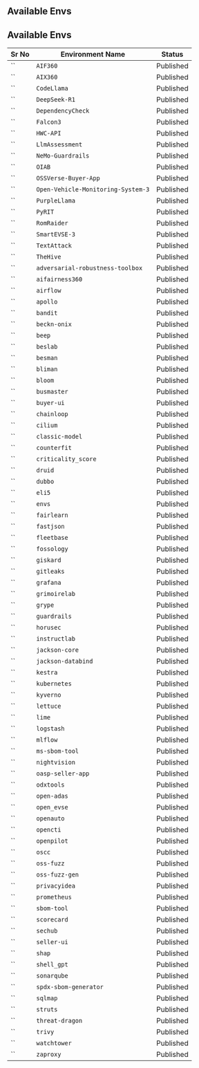 ## Available Envs
## Available Envs

| Sr No | Environment Name | Status |
|-------|-----------------|--------|
| `` | `AIF360` | Published |
| `` | `AIX360` | Published |
| `` | `CodeLlama` | Published |
| `` | `DeepSeek-R1` | Published |
| `` | `DependencyCheck` | Published |
| `` | `Falcon3` | Published |
| `` | `HWC-API` | Published |
| `` | `LlmAssessment` | Published |
| `` | `NeMo-Guardrails` | Published |
| `` | `OIAB` | Published |
| `` | `OSSVerse-Buyer-App` | Published |
| `` | `Open-Vehicle-Monitoring-System-3` | Published |
| `` | `PurpleLlama` | Published |
| `` | `PyRIT` | Published |
| `` | `RomRaider` | Published |
| `` | `SmartEVSE-3` | Published |
| `` | `TextAttack` | Published |
| `` | `TheHive` | Published |
| `` | `adversarial-robustness-toolbox` | Published |
| `` | `aifairness360` | Published |
| `` | `airflow` | Published |
| `` | `apollo` | Published |
| `` | `bandit` | Published |
| `` | `beckn-onix` | Published |
| `` | `beep` | Published |
| `` | `beslab` | Published |
| `` | `besman` | Published |
| `` | `bliman` | Published |
| `` | `bloom` | Published |
| `` | `busmaster` | Published |
| `` | `buyer-ui` | Published |
| `` | `chainloop` | Published |
| `` | `cilium` | Published |
| `` | `classic-model` | Published |
| `` | `counterfit` | Published |
| `` | `criticality_score` | Published |
| `` | `druid` | Published |
| `` | `dubbo` | Published |
| `` | `eli5` | Published |
| `` | `envs` | Published |
| `` | `fairlearn` | Published |
| `` | `fastjson` | Published |
| `` | `fleetbase` | Published |
| `` | `fossology` | Published |
| `` | `giskard` | Published |
| `` | `gitleaks` | Published |
| `` | `grafana` | Published |
| `` | `grimoirelab` | Published |
| `` | `grype` | Published |
| `` | `guardrails` | Published |
| `` | `horusec` | Published |
| `` | `instructlab` | Published |
| `` | `jackson-core` | Published |
| `` | `jackson-databind` | Published |
| `` | `kestra` | Published |
| `` | `kubernetes` | Published |
| `` | `kyverno` | Published |
| `` | `lettuce` | Published |
| `` | `lime` | Published |
| `` | `logstash` | Published |
| `` | `mlflow` | Published |
| `` | `ms-sbom-tool` | Published |
| `` | `nightvision` | Published |
| `` | `oasp-seller-app` | Published |
| `` | `odxtools` | Published |
| `` | `open-adas` | Published |
| `` | `open_evse` | Published |
| `` | `openauto` | Published |
| `` | `opencti` | Published |
| `` | `openpilot` | Published |
| `` | `oscc` | Published |
| `` | `oss-fuzz` | Published |
| `` | `oss-fuzz-gen` | Published |
| `` | `privacyidea` | Published |
| `` | `prometheus` | Published |
| `` | `sbom-tool` | Published |
| `` | `scorecard` | Published |
| `` | `sechub` | Published |
| `` | `seller-ui` | Published |
| `` | `shap` | Published |
| `` | `shell_gpt` | Published |
| `` | `sonarqube` | Published |
| `` | `spdx-sbom-generator` | Published |
| `` | `sqlmap` | Published |
| `` | `struts` | Published |
| `` | `threat-dragon` | Published |
| `` | `trivy` | Published |
| `` | `watchtower` | Published |
| `` | `zaproxy` | Published |
